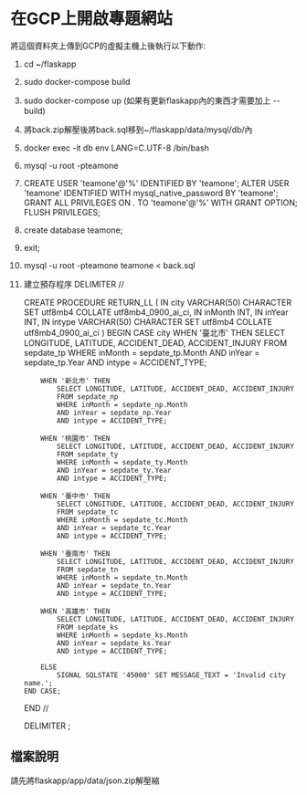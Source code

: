 # 在GCP上開啟專題網站
將這個資料夾上傳到GCP的虛擬主機上後執行以下動作:
1. cd ~/flaskapp
2. sudo docker-compose build
3. sudo docker-compose up (如果有更新flaskapp內的東西才需要加上 --build)
4. 將back.zip解壓後將back.sql移到~/flaskapp/data/mysql/db/內
5. docker exec -it db env LANG=C.UTF-8 /bin/bash
6. mysql -u root -pteamone
7. CREATE USER 'teamone'@'%' IDENTIFIED BY 'teamone'; ALTER USER 'teamone' IDENTIFIED WITH mysql_native_password BY 'teamone'; GRANT ALL PRIVILEGES ON *.* TO 'teamone'@'%' WITH GRANT OPTION; FLUSH PRIVILEGES;
8. create database teamone;
9. exit;
10. mysql -u root -pteamone teamone < back.sql
11. 建立預存程序
    DELIMITER //

    CREATE PROCEDURE RETURN_LL (
        IN city VARCHAR(50) CHARACTER SET utf8mb4 COLLATE utf8mb4_0900_ai_ci, 
        IN inMonth INT, 
        IN inYear INT, 
        IN intype VARCHAR(50) CHARACTER SET utf8mb4 COLLATE utf8mb4_0900_ai_ci
    )
    BEGIN
        CASE city
            WHEN '臺北市' THEN
                SELECT LONGITUDE, LATITUDE, ACCIDENT_DEAD, ACCIDENT_INJURY
                FROM sepdate_tp
                WHERE inMonth = sepdate_tp.Month 
                AND inYear = sepdate_tp.Year 
                AND intype = ACCIDENT_TYPE;
            
            WHEN '新北市' THEN
                SELECT LONGITUDE, LATITUDE, ACCIDENT_DEAD, ACCIDENT_INJURY
                FROM sepdate_np
                WHERE inMonth = sepdate_np.Month 
                AND inYear = sepdate_np.Year 
                AND intype = ACCIDENT_TYPE;
            
            WHEN '桃園市' THEN
                SELECT LONGITUDE, LATITUDE, ACCIDENT_DEAD, ACCIDENT_INJURY
                FROM sepdate_ty
                WHERE inMonth = sepdate_ty.Month 
                AND inYear = sepdate_ty.Year 
                AND intype = ACCIDENT_TYPE;
            
            WHEN '臺中市' THEN
                SELECT LONGITUDE, LATITUDE, ACCIDENT_DEAD, ACCIDENT_INJURY
                FROM sepdate_tc
                WHERE inMonth = sepdate_tc.Month 
                AND inYear = sepdate_tc.Year 
                AND intype = ACCIDENT_TYPE;
            
            WHEN '臺南市' THEN
                SELECT LONGITUDE, LATITUDE, ACCIDENT_DEAD, ACCIDENT_INJURY
                FROM sepdate_tn
                WHERE inMonth = sepdate_tn.Month 
                AND inYear = sepdate_tn.Year 
                AND intype = ACCIDENT_TYPE;
            
            WHEN '高雄市' THEN
                SELECT LONGITUDE, LATITUDE, ACCIDENT_DEAD, ACCIDENT_INJURY
                FROM sepdate_ks
                WHERE inMonth = sepdate_ks.Month 
                AND inYear = sepdate_ks.Year 
                AND intype = ACCIDENT_TYPE;
            
            ELSE
                SIGNAL SQLSTATE '45000' SET MESSAGE_TEXT = 'Invalid city name.';
        END CASE;
        
    END //

    DELIMITER ;

## 檔案說明
請先將flaskapp/app/data/json.zip解壓縮